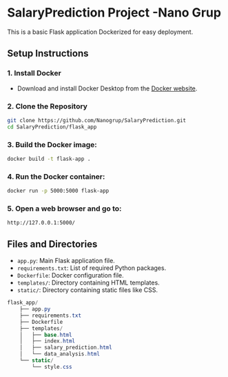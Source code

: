 # SalaryPrediction Project -Nano Grup

This is a basic Flask application Dockerized for easy deployment.

## Setup Instructions

### 1. Install Docker

* Download and install Docker Desktop from the [Docker website](https://www.docker.com/products/docker-desktop).


### 2. Clone the Repository

```bash
git clone https://github.com/Nanogrup/SalaryPrediction.git
cd SalaryPrediction/flask_app
```

### 3. Build the Docker image:
```bash
docker build -t flask-app .
```

### 4. Run the Docker container:
```bash
docker run -p 5000:5000 flask-app
```

### 5. Open a web browser and go to:
```
http://127.0.0.1:5000/
```



## Files and Directories

- `app.py`: Main Flask application file.
- `requirements.txt`: List of required Python packages.
- `Dockerfile`: Docker configuration file.
- `templates/`: Directory containing HTML templates.
- `static/`: Directory containing static files like CSS.

```csharp
flask_app/
    ├── app.py
    ├── requirements.txt
    ├── Dockerfile
    ├── templates/
    │   ├── base.html
    │   ├── index.html
    │   ├── salary_prediction.html
    │   └── data_analysis.html
    └── static/
        └── style.css
```
